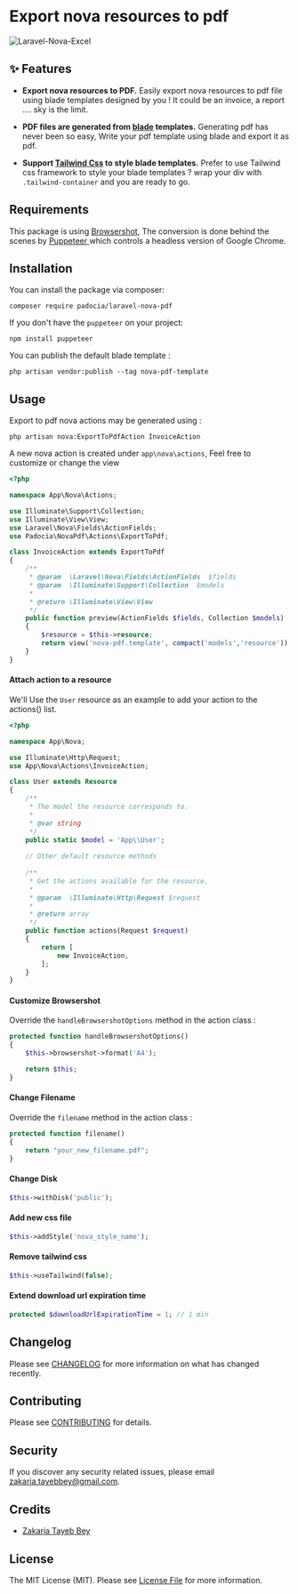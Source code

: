 # Export nova resources to pdf

![Laravel-Nova-Excel](https://user-images.githubusercontent.com/16169173/104830499-c1822980-5890-11eb-97a7-010f7ed9b4af.png)


## ✨ Features

- **Export nova resources to PDF.** Easily export nova resources to pdf file using blade templates designed by you ! It could be an invoice, a report .... sky is the limit.

- **PDF files are generated from [blade](https://laravel.com/docs/blade) templates.** Generating pdf has never been so easy, Write your pdf template using blade and export it as pdf. 

- **Support [Tailwind Css](https://tailwindcss.com/) to style blade templates.** Prefer to use  Tailwind css framework to style your blade templates ? wrap your div with `.tailwind-container` and you are ready to go.

## Requirements
This package is using [Browsershot](https://github.com/spatie/browsershot#requirements), The conversion is done behind the scenes by [Puppeteer ](https://github.com/GoogleChrome/puppeteer) which controls a headless version of Google Chrome.

## Installation

You can install the package via composer:
```
composer require padocia/laravel-nova-pdf
```

If you don't have the `puppeteer` on your project:
```
npm install puppeteer
```

You can publish the default blade template :
```
php artisan vendor:publish --tag nova-pdf-template
```

## Usage

Export to pdf nova actions may be generated using :
```
php artisan nova:ExportToPdfAction InvoiceAction
```

A new nova action is created under `app\nova\actions`, Feel free to customize or change the view 

```php
<?php

namespace App\Nova\Actions;

use Illuminate\Support\Collection;
use Illuminate\View\View;
use Laravel\Nova\Fields\ActionFields;
use Padocia\NovaPdf\Actions\ExportToPdf;

class InvoiceAction extends ExportToPdf
{
    /**
     * @param  \Laravel\Nova\Fields\ActionFields  $fields
     * @param  \Illuminate\Support\Collection  $models
     *
     * @return \Illuminate\View\View
     */
    public function preview(ActionFields $fields, Collection $models) : View
    {
        $resource = $this->resource;
        return view('nova-pdf.template', compact('models','resource'));
    }
}
```

#### Attach action to a resource
We'll Use the `User` resource as an example to add your action to the actions() list.
```php
<?php

namespace App\Nova;

use Illuminate\Http\Request;
use App\Nova\Actions\InvoiceAction;

class User extends Resource
{
    /**
     * The model the resource corresponds to.
     *
     * @var string
     */
    public static $model = 'App\\User';
    
    // Other default resource methods
    
    /**
     * Get the actions available for the resource.
     *
     * @param  \Illuminate\Http\Request $request
     *
     * @return array
     */
    public function actions(Request $request)
    {
        return [
            new InvoiceAction,
        ];
    }
}
```

#### Customize Browsershot
Override the `handleBrowsershotOptions` method in the action class :
```php
protected function handleBrowsershotOptions()
{
    $this->browsershot->format('A4');

    return $this;
}
```

#### Change Filename
Override the `filename` method in the action class :
```php
protected function filename()
{
    return "your_new_filename.pdf";
}
```

#### Change Disk
```php
$this->withDisk('public');
```
#### Add new css file
```php
$this->addStyle('nova_style_name');
```

#### Remove tailwind css
```php
$this->useTailwind(false);
```

#### Extend download url expiration time
```php
protected $downloadUrlExpirationTime = 1; // 1 min
```

## Changelog

Please see [CHANGELOG](CHANGELOG.md) for more information on what has changed recently.

## Contributing

Please see [CONTRIBUTING](CONTRIBUTING.md) for details.

## Security

If you discover any security related issues, please email zakaria.tayebbey@gmail.com.

## Credits

- [Zakaria Tayeb Bey](https://github.com/Padocia)

## License

The MIT License (MIT). Please see [License File](LICENSE.md) for more information.
